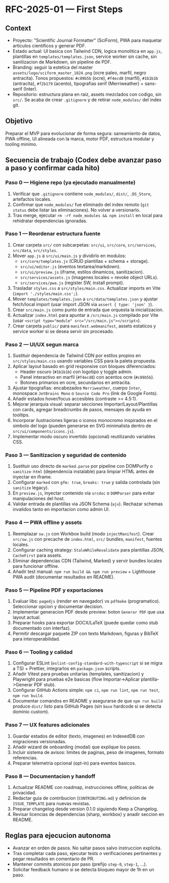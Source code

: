 # RFC-2025-01 — First Steps

## Context
- Proyecto: "Scientific Journal Formatter" (SciForm), PWA para maquetar articulos cientificos y generar PDF.
- Estado actual: UI basica con Tailwind CDN, logica monolitica en `app.js`, plantillas en `templates/templates.json`, service worker sin cache, sin sanitizacion de Markdown, sin pipeline de PDF.
- Branding: seguir la estetica del master `assets/logo/sciform_master_1024.png` (ocre paleo, marfil, negro antracita). Tonos propuestos: `#c89b5b` (ocre), `#f4ecd8` (marfil), `#1b1b1b` (antracita), `#f2b179` (acento), tipografias serif (Merriweather) + sans-serif (Inter).
- Repositorio: estructura plana en raiz, assets mezclados con codigo, sin `src/`. Se acaba de crear `.gitignore` y de retirar `node_modules/` del index git.

## Objetivo
Preparar el MVP para evolucionar de forma segura: saneamiento de datos, PWA offline, UI alineada con la marca, motor PDF, estructura modular y tooling minimo.

## Secuencia de trabajo (Codex debe avanzar paso a paso y confirmar cada hito)

### Paso 0 — Higiene repo (ya ejecutado manualmente)
1. Verificar que `.gitignore` contiene `node_modules/`, `dist/`, `.DS_Store`, artefactos locales.
2. Confirmar que `node_modules/` fue eliminado del index remoto (`git status` debe listar las eliminaciones). No volver a versionarlo.
3. Tras merge, ejecutar `rm -rf node_modules && npm install` en local para rehidratar dependencias ignoradas.

### Paso 1 — Reordenar estructura fuente
1. Crear carpeta `src/` con subcarpetas: `src/ui`, `src/core`, `src/services`, `src/data`, `src/styles`.
2. Mover `app.js` a `src/ui/main.js` y dividirlo en modulos:
   - `src/core/templates.js` (CRUD plantillas + schema + storage).
   - `src/ui/editor.js` (eventos textarea/markdown).
   - `src/ui/preview.js` (iframe, estilos dinamicos, sanitizacion).
   - `src/services/assets.js` (imagenes locales + revoke object URLs).
   - `src/services/pwa.js` (register SW, install prompt).
3. Trasladar `styles.css` a `src/styles/main.css`. Actualizar imports en Vite (`import './styles/main.css';`).
4. Mover `templates/templates.json` a `src/data/templates.json` y ajustar fetch/local import (usar import JSON via `assert { type: 'json' }`).
5. Crear `src/main.js` como punto de entrada que orquesta la inicializacion.
6. Actualizar `index.html` para apuntar a `/src/main.js` compilado por Vite (usar `<script type="module" src="/src/main.js"></script>`).
7. Crear carpeta `public/` para `manifest.webmanifest`, assets estaticos y service worker si se desea servir sin procesado.

### Paso 2 — UI/UX segun marca
1. Sustituir dependencia de Tailwind CDN por estilos propios en `src/styles/main.css` usando variables CSS para la paleta propuesta.
2. Aplicar layout basado en grid responsive con bloques diferenciados:
   - Header oscuro (`#1b1b1b`) con logotipo y toggle admin.
   - Panel interactivo en marfil (`#f4ecd8`) con acentos ocre (`#c89b5b`).
   - Botones primarios en ocre, secundarios en antracita.
3. Ajustar tipografias: encabezados `Merriweather`, cuerpo `Inter`, monospace `JetBrains Mono` o `Source Code Pro` (link de Google Fonts).
4. Añadir estados hover/focus accesibles (contraste >= 4.5:1).
5. Mejorar jerarquia visual: separar secciones Importar/Layout/Plantillas con cards, agregar breadcrumbs de pasos, mensajes de ayuda en tooltips.
6. Incorporar ilustraciones ligeras o iconos monocromo inspirados en el simbolo del logo (pueden generarse en SVG minimalista dentro de `src/ui/components/icons.js`).
7. Implementar modo oscuro invertido (opcional) reutilizando variables CSS.

### Paso 3 — Sanitizacion y seguridad de contenido
1. Sustituir uso directo de `marked.parse` por pipeline con DOMPurify o `sanitize-html` (dependencia instalable) para limpiar HTML antes de inyectar en iframe.
2. Configurar `marked` con `gfm: true`, `breaks: true` y salida controlada (sin `sanitize` legacy).
3. En `preview.js`, inyectar contenido via `srcdoc` o `DOMParser` para evitar manipulaciones del host.
4. Validar entrada de plantillas via JSON Schema (`ajv`). Rechazar schemas invalidos tanto en importacion como admin UI.

### Paso 4 — PWA offline y assets
1. Reemplazar `sw.js` con Workbox build (modo `injectManifest`). Crear `src/sw.js` con precache de `index.html`, `src/` bundles, `manifest`, fuentes locales.
2. Configurar caching strategy: `StaleWhileRevalidate` para plantillas JSON, `CacheFirst` para assets.
3. Eliminar dependencias CDN (Tailwind, Marked) y servir bundles locales para funcionar offline.
4. Añadir test manual: `npm run build && npm run preview` + Lighthouse PWA audit (documentar resultados en README).

### Paso 5 — Pipeline PDF y exportaciones
1. Evaluar libs: `pagedjs` (render en navegador) vs `pdfmake` (programatico). Seleccionar opcion y documentar decision.
2. Implementar generacion PDF desde preview: boton `Generar PDF` que usa layout actual.
3. Preparar hooks para exportar DOCX/LaTeX (puede quedar como stub documentado con interfaz).
4. Permitir descargar paquete ZIP con texto Markdown, figuras y BibTeX para interoperabilidad.

### Paso 6 — Tooling y calidad
1. Configurar ESLint (`eslint-config-standard-with-typescript` si se migra a TS) + Prettier, integrarlos en `package.json` scripts.
2. Añadir Vitest para pruebas unitarias (templates, sanitizacion) y Playwright para pruebas e2e basicas (flow Importar->Aplicar plantilla->Generar PDF stub).
3. Configurar GitHub Actions simple: `npm ci`, `npm run lint`, `npm run test`, `npm run build`.
4. Documentar comandos en README y asegurarse de que `npm run build` produce `dist/` listo para GitHub Pages (sin `base` hardcode si se detecta dominio custom).

### Paso 7 — UX features adicionales
1. Guardar estados de editor (texto, imagenes) en IndexedDB con migraciones versionadas.
2. Añadir wizard de onboarding (modal) que explique los pasos.
3. Incluir sistema de avisos: limites de paginas, peso de imagenes, formato referencias.
4. Preparar telemetria opcional (opt-in) para eventos basicos.

### Paso 8 — Documentacion y handoff
1. Actualizar README con roadmap, instrucciones offline, politicas de privacidad.
2. Redactar guia de contribucion (`CONTRIBUTING.md`) y definicion de `ISSUE_TEMPLATE` para nuevas revistas.
3. Preparar changelog desde version 0.1.0 siguiendo Keep a Changelog.
4. Revisar licencias de dependencias (sharp, workbox) y anadir seccion en README.

## Reglas para ejecucion autonoma
- Avanzar en orden de pasos. No saltar pasos salvo instruccion explicita.
- Tras completar cada paso, ejecutar tests o verificaciones pertinentes y pegar resultados en comentario de PR.
- Mantener commits atonicos por paso (prefijo `step-0`, `step-1`, ...).
- Solicitar feedback humano si se detecta bloqueo mayor de 1h en un paso.
